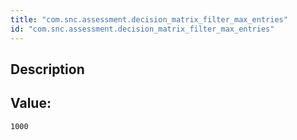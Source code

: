 ```yaml
---
title: "com.snc.assessment.decision_matrix_filter_max_entries"
id: "com.snc.assessment.decision_matrix_filter_max_entries"
---
```

## Description



## Value: 
```
1000
```